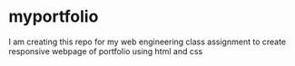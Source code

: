 # myportfolio
I am creating this repo for my web engineering class assignment to create responsive webpage of portfolio using html and css
